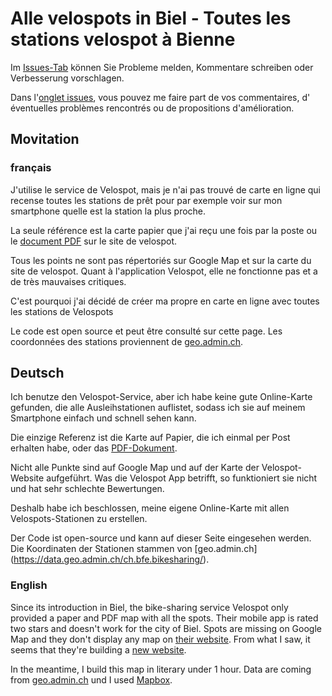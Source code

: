 # Alle velospots in Biel - Toutes les stations velospot à Bienne

Im [Issues-Tab](https://github.com/mornir/velospot/issues) können Sie Probleme melden, Kommentare schreiben oder Verbesserung vorschlagen.

Dans l'[onglet issues](https://github.com/mornir/velospot/issues), vous pouvez me faire part de vos commentaires, d' éventuelles problèmes rencontrés ou de propositions d'amélioration.

## Movitation

### français

J'utilise le service de Velospot, mais je n'ai pas trouvé de carte en ligne qui recense toutes les stations de prêt pour par exemple voir sur mon smartphone quelle est la station la plus proche.

La seule référence est la carte papier que j'ai reçu une fois par la poste ou le [document PDF](https://www.velospot.ch/images/stories/pdf/velospot_netz_biel.pdf) sur le site de velospot.

Tous les points ne sont pas répertoriés sur Google Map et sur la carte du site de velospot.
Quant à l'application Velospot, elle ne fonctionne pas et a de très mauvaises critiques.

C'est pourquoi j'ai décidé de créer ma propre en carte en ligne avec toutes les stations de Velospots

Le code est open source et peut être consulté sur cette page.
Les coordonnées des stations proviennent de [geo.admin.ch](https://data.geo.admin.ch/ch.bfe.bikesharing/).

## Deutsch

Ich benutze den Velospot-Service, aber ich habe keine gute Online-Karte gefunden, die alle Ausleihstationen auflistet, sodass ich sie auf meinem Smartphone einfach und schnell sehen kann.

Die einzige Referenz ist die Karte auf Papier, die ich einmal per Post erhalten habe, oder das [PDF-Dokument](https://www.velospot.ch/images/stories/pdf/velospot_netz_biel.pdf).

Nicht alle Punkte sind auf Google Map und auf der Karte der Velospot-Website aufgeführt.
Was die Velospot App betrifft, so funktioniert sie nicht und hat sehr schlechte Bewertungen.

Deshalb habe ich beschlossen, meine eigene Online-Karte mit allen Velospots-Stationen zu erstellen.

Der Code ist open-source und kann auf dieser Seite eingesehen werden.
Die Koordinaten der Stationen stammen von [geo.admin.ch] (https://data.geo.admin.ch/ch.bfe.bikesharing/).



### English

Since its introduction in Biel, the bike-sharing service Velospot only provided a paper and PDF map with all the spots. Their mobile app is rated two stars and doesn't work for the city of Biel. Spots are missing on Google Map and they don't display any map on [their website](https://www.velospot.ch/). From what I saw, it seems that they're building a [new website](https://www.velospot.info/). 

In the meantime, I build this map in literary under 1 hour. Data are coming from [geo.admin.ch](https://data.geo.admin.ch/ch.bfe.bikesharing/) und I used [Mapbox](https://www.mapbox.com/).